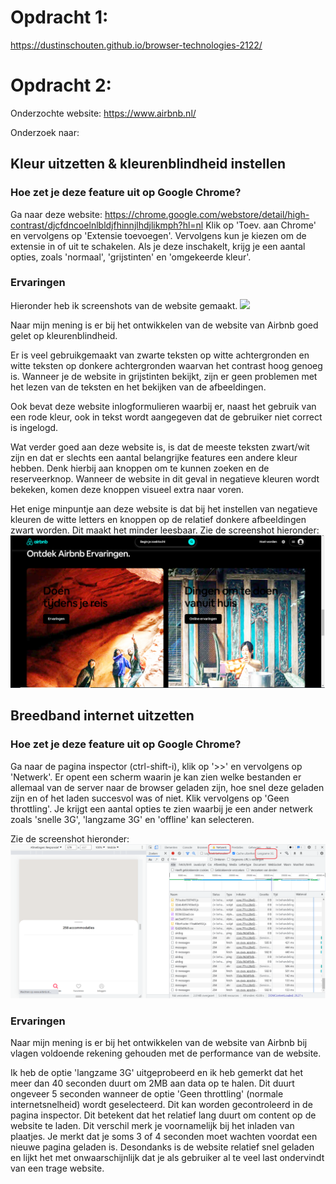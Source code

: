 # Opdracht 1:
https://dustinschouten.github.io/browser-technologies-2122/

# Opdracht 2:

Onderzochte website: https://www.airbnb.nl/

Onderzoek naar:

## Kleur uitzetten & kleurenblindheid instellen

### Hoe zet je deze feature uit op Google Chrome?
Ga naar deze website: https://chrome.google.com/webstore/detail/high-contrast/djcfdncoelnlbldjfhinnjlhdjlikmph?hl=nl
Klik op 'Toev. aan Chrome' en vervolgens op 'Extensie toevoegen'.
Vervolgens kun je kiezen om de extensie in of uit te schakelen. Als je deze inschakelt, krijg je een aantal opties, zoals 'normaal', 'grijstinten' en 'omgekeerde kleur'.

### Ervaringen
Hieronder heb ik screenshots van de website gemaakt.
![](images/airbnb_aangepaste_kleuren_1.png)

Naar mijn mening is er bij het ontwikkelen van de website van Airbnb goed gelet op kleurenblindheid. 

Er is veel gebruikgemaakt van zwarte teksten op witte achtergronden en witte teksten op donkere achtergronden waarvan het contrast hoog genoeg is. Wanneer je de website in grijstinten bekijkt, zijn er geen problemen met het lezen van de teksten en het bekijken van de afbeeldingen.

Ook bevat deze website inlogformulieren waarbij er, naast het gebruik van een rode kleur, ook in tekst wordt aangegeven dat de gebruiker niet correct is ingelogd.

Wat verder goed aan deze website is, is dat de meeste teksten zwart/wit zijn en dat er slechts een aantal belangrijke features een andere kleur hebben. Denk hierbij aan knoppen om te kunnen zoeken en de reserveerknop. Wanneer de website in dit geval in negatieve kleuren wordt bekeken, komen deze knoppen visueel extra naar voren.

Het enige minpuntje aan deze website is dat bij het instellen van negatieve kleuren de witte letters en knoppen op de relatief donkere afbeeldingen zwart worden. Dit maakt het minder leesbaar. Zie de screenshot hieronder:
![](images/airbnb_aangepaste_kleuren_2.png)

## Breedband internet uitzetten
### Hoe zet je deze feature uit op Google Chrome?
Ga naar de pagina inspector (ctrl-shift-i), klik op '>>' en vervolgens op 'Netwerk'. Er opent een scherm waarin je kan zien welke bestanden er allemaal van de server naar de browser geladen zijn, hoe snel deze geladen zijn en of het laden succesvol was of niet.
Klik vervolgens op 'Geen throttling'. Je krijgt een aantal opties te zien waarbij je een ander netwerk zoals 'snelle 3G', 'langzame 3G' en 'offline' kan selecteren.

Zie de screenshot hieronder:
![](images/airbnb_breedband_internet_uitzetten.png)

### Ervaringen
Naar mijn mening is er bij het ontwikkelen van de website van Airbnb bij vlagen voldoende rekening gehouden met de performance van de website. 

Ik heb de optie 'langzame 3G' uitgeprobeerd en ik heb gemerkt dat het meer dan 40 seconden duurt om 2MB aan data op te halen. Dit duurt ongeveer 5 seconden wanneer de optie 'Geen throttling' (normale internetsnelheid) wordt geselecteerd. Dit kan worden gecontroleerd in de pagina inspector. Dit betekent dat het relatief lang duurt om content op de website te laden. Dit verschil merk je voornamelijk bij het inladen van plaatjes. Je merkt dat je soms 3 of 4 seconden moet wachten voordat een nieuwe pagina geladen is. Desondanks is de website relatief snel geladen en lijkt het met onwaarschijnlijk dat je als gebruiker al te veel last ondervindt van een trage website. 
